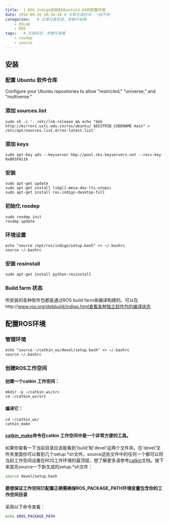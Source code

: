 ```yaml
---
title:  1.ROS Indigo安装到Ubuntu14.04并配置环境
date: 2016-09-26 20:34:26 # 文章生成时间，一般不改
categories:   # 文章分类目录，参数可省略
    - OSLab
    - ROS
tags:   # 文章标签，参数可省略
    - rosdep
    - source
---
```


## 安装
### 配置 Ubuntu 软件仓库
Configure your Ubuntu repositories to allow "restricted," "universe," and "multiverse."
<!--more-->
### 添加 sources.list
```linux
sudo sh -c '. /etc/lsb-release && echo "deb http://mirrors.ustc.edu.cn/ros/ubuntu/ $DISTRIB_CODENAME main" > /etc/apt/sources.list.d/ros-latest.list'
```
### 添加 keys
```linux
sudo apt-key adv --keyserver hkp://pool.sks-keyservers.net --recv-key 0xB01FA116
```
### 安装
```linux
sudo apt-get update
sudo apt-get install libgl1-mesa-dev-lts-utopic
sudo apt-get install ros-indigo-desktop-full
```
### 初始化 rosdep
```linux
sudo rosdep init
rosdep update
```
### 环境设置
```linux
echo "source /opt/ros/indigo/setup.bash" >> ~/.bashrc
source ~/.bashrc
```
### 安装 rosinstall
```linux
sudo apt-get install python-rosinstall
```
### Build farm 状态
所安装的各种软件包都是通过ROS build farm来编译构建的。可以在http://www.ros.org/debbuild/indigo.html查看各种独立软件包的编译状态

## 配置ROS环境
### 管理环境
```linux
echo "source ~/catkin_ws/devel/setup.bash" >> ~/.bashrc
source ~/.bashrc
```
### 创建ROS工作空间
#### 创建一个catkin 工作空间：
```linux
mkdir -p ~/catkin_ws/src
cd ~/catkin_ws/src
```
#### 编译它：
```linux
cd ~/catkin_ws/
catkin_make
```
#### [catkin_make](http://wiki.ros.org/catkin/commands/catkin_make)命令在catkin 工作空间中是一个非常方便的工具。
如果你查看一下当前目录应该能看到'build'和'devel'这两个文件夹。在'devel'文件夹里面你可以看到几个setup.*sh文件。source这些文件中的任何一个都可以将当前工作空间设置在ROS工作环境的最顶层，想了解更多请参考[catkin](http://wiki.ros.org/catkin)文档。接下来首先source一下新生成的setup.*sh文件：
```bash
source devel/setup.bash
```
#### 要想保证工作空间已配置正确需确保ROS_PACKAGE_PATH环境变量包含你的工作空间目录
采用以下命令查看：
```bash
echo $ROS_PACKAGE_PATH
```